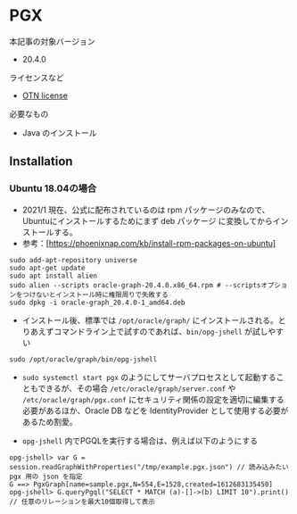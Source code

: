 # PGX

本記事の対象バージョン
* 20.4.0

ライセンスなど
* [OTN license](https://www.oracle.com/downloads/licenses/standard-license.html)
    
必要なもの
* Java のインストール

## Installation
### Ubuntu 18.04の場合
 * 2021/1 現在、公式に配布されているのは rpm パッケージのみなので、Ubuntuにインストールするためにまず deb パッケージ に変換してからインストールする。
  * 参考：[https://phoenixnap.com/kb/install-rpm-packages-on-ubuntu]
```
sudo add-apt-repository universe
sudo apt-get update
sudo apt install alien
sudo alien --scripts oracle-graph-20.4.0.x86_64.rpm # --scriptsオプションをつけないとインストール時に権限周りで失敗する
sudo dpkg -i oracle-graph_20.4.0-1_amd64.deb 
```

 * インストール後、標準では `/opt/oracle/graph/` にインストールされる。とりあえずコマンドライン上で試すのであれば、`bin/opg-jshell` が試しやすい
```
sudo /opt/oracle/graph/bin/opg-jshell
```
  * `sudo systemctl start pgx` のようにしてサーバプロセスとして起動することもできるが、その場合 `/etc/oracle/graph/server.conf` や `/etc/oracle/graph/pgx.conf` にセキュリティ関係の設定を適切に編集する必要があるほか、Oracle DB などを IdentityProvider として使用する必要があるため割愛。
  
 * `opg-jshell` 内でPGQLを実行する場合は、例えば以下のようにする
```
opg-jshell> var G = session.readGraphWithProperties("/tmp/example.pgx.json") // 読み込みたいpgx 用の json を指定
G ==> PgxGraph[name=sample.pgx,N=554,E=1528,created=1612683135450]
opg-jshell> G.queryPgql("SELECT * MATCH (a)-[]->(b) LIMIT 10").print() // 任意のリレーションを最大10個取得して表示
```
